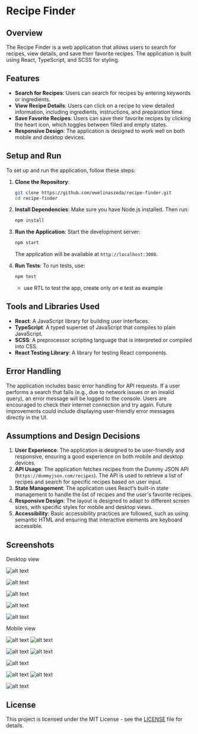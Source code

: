 # Recipe Finder

## Overview

The Recipe Finder is a web application that allows users to search for recipes, view details, and save their favorite recipes. The application is built using React, TypeScript, and SCSS for styling.

## Features

- **Search for Recipes**: Users can search for recipes by entering keywords or ingredients.
- **View Recipe Details**: Users can click on a recipe to view detailed information, including ingredients, instructions, and preparation time.
- **Save Favorite Recipes**: Users can save their favorite recipes by clicking the heart icon, which toggles between filled and empty states.
- **Responsive Design**: The application is designed to work well on both mobile and desktop devices.

## Setup and Run

To set up and run the application, follow these steps:

1. **Clone the Repository**:

   ```bash
   git clone https://github.com/ewelinaszoda/recipe-finder.git
   cd recipe-finder
   ```

2. **Install Dependencies**:
   Make sure you have Node.js installed. Then run:

   ```bash
   npm install
   ```

3. **Run the Application**:
   Start the development server:

   ```bash
   npm start
   ```

   The application will be available at `http://localhost:3000`.

4. **Run Tests**:
   To run tests, use:
   ```bash
   npm test
   ```
   - use RTL to test the app, create only on e test as example

## Tools and Libraries Used

- **React**: A JavaScript library for building user interfaces.
- **TypeScript**: A typed superset of JavaScript that compiles to plain JavaScript.
- **SCSS**: A preprocessor scripting language that is interpreted or compiled into CSS.
- **React Testing Library**: A library for testing React components.

## Error Handling

The application includes basic error handling for API requests. If a user performs a search that fails (e.g., due to network issues or an invalid query), an error message will be logged to the console. Users are encouraged to check their internet connection and try again. Future improvements could include displaying user-friendly error messages directly in the UI.

## Assumptions and Design Decisions

1. **User Experience**: The application is designed to be user-friendly and responsive, ensuring a good experience on both mobile and desktop devices.
2. **API Usage**: The application fetches recipes from the Dummy JSON API (`https://dummyjson.com/recipes`). The API is used to retrieve a list of recipes and search for specific recipes based on user input.
3. **State Management**: The application uses React's built-in state management to handle the list of recipes and the user's favorite recipes.
4. **Responsive Design**: The layout is designed to adapt to different screen sizes, with specific styles for mobile and desktop views.
5. **Accessibility**: Basic accessibility practices are followed, such as using semantic HTML and ensuring that interactive elements are keyboard accessible.

## Screenshots

Desktop view

![alt text](image-1.png)

![alt text](image-4.png)

![alt text](image-4.png)

![alt text](image-6.png)

![alt text](image-9.png)

Mobile view

![alt text](image-2.png)
![alt text](image-3.png)

![alt text](image-5.png)
![alt text](image-6.png)

![alt text](image-5.png)

![alt text](image-7.png)
![alt text](image-8.png)

![alt text](image-10.png)

## License

This project is licensed under the MIT License - see the [LICENSE](LICENSE) file for details.
